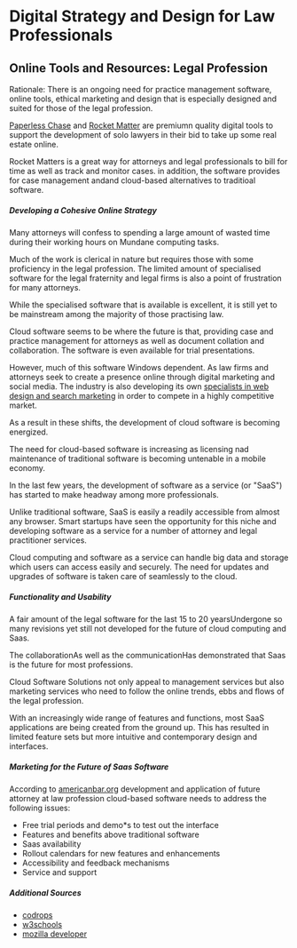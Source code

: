 # Digital Strategy and Design for Law Professionals

## Online Tools and Resources: Legal Profession

Rationale: There is an ongoing need for practice management software, online tools, ethical marketing and design that is especially designed and suited for those of the legal profession.

[Paperless Chase](http://paperlesschase.com)  and [Rocket Matter](https://www.rocketmatter.com/) are premiumn quality digital tools to support the development of solo lawyers in their bid to take up some real estate online.

Rocket Matters is a great way for attorneys and legal professionals to bill for time as well as track and monitor cases. in addition, the software provides for case management andand cloud-based alternatives to traditioal software.

##### Developing a Cohesive Online Strategy

Many attorneys will confess to spending a large amount of wasted time during their working hours on Mundane computing tasks.

Much of the work is clerical in nature but requires those with some proficiency in the legal profession. The limited amount of specialised software for the legal fraternity and legal firms is also a point of frustration for many attorneys.

While the specialised software that is available is excellent, it is still yet to be mainstream among the majority of those practising law.

Cloud software seems to be where the future is that, providing case and practice management for attorneys as well as document collation and collaboration. The software is even available for trial presentations.

However, much of this software Windows dependent. As law firms and attorneys seek to create a presence online through digital marketing and social media. The industry is also developing its own [specialists in web design and search marketing](https://www.elitelegalmarketing.com/blog/6-things-all-attorney-websites-must-include/) in order to compete in a highly competitive market.

As a result in these shifts, the development of cloud software is becoming energized.

The need for cloud-based software is increasing as licensing nad maintenance of traditional software is becoming untenable in a mobile economy.

In the last few years, the development of software as a service (or "SaaS") has started to make headway among more professionals. 

Unlike traditional software, SaaS is easily a readily accessible from almost any browser. Smart startups have seen the opportunity for this niche and developing software as a service for a number of attorney and legal practitioner services.

Cloud computing and software as a service can handle big data and storage which users can access easily and securely. The need for updates and upgrades of software is taken care of seamlessly to the cloud.

##### Functionality and Usability

A fair amount of the legal software for the last 15 to 20 yearsUndergone so many revisions yet still not developed for the future of cloud computing and Saas.

The collaborationAs well as the communicationHas demonstrated that Saas is the future for most professions.

Cloud Software Solutions not only appeal to management services but also marketing services who need to follow the online trends, ebbs and flows of the legal profession.

With an increasingly wide range of features and functions, most SaaS applications are being created from the ground up. This has resulted in limited feature sets but more intuitive and contemporary design and interfaces.

##### Marketing for the Future of Saas Software

According to [americanbar.org](https://www.americanbar.org/groups/departments_offices/legal_technology_resources/resources/charts_fyis/saas.html) development and application of future attorney at law profession cloud-based software needs to address the following issues:

* Free trial periods and demo*s to test out the interface
* Features and benefits above traditional software
* Saas availability
* Rollout calendars for new features and enhancements
* Accessibility and feedback mechanisms
* Service and support

##### Additional Sources

* [codrops](http://tympanus.net/codrops/)
* [w3schools](http://www.w3schools.com/)
* [mozilla developer](https://developer.mozilla.org/en-US/docs/Web)
